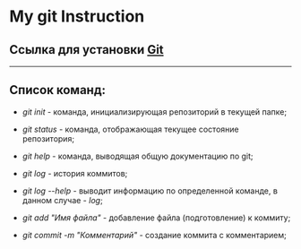 # My git Instruction

## Ссылка для установки [**Git**](https://git-scm.com/download/win)

---

## Список команд:

* *git init* - команда, инициализирующая репозиторий в текущей папке;

* *git status* - команда, отображающая текущее состояние репозитория;

* *git help* - команда, выводящая общую документацию по git;

* *git log* - история коммитов;

* *git log --help* - выводит информацию по определенной команде, в данном случае - *log*;

* *git add "Имя файла"* - добавление файла (подготовление) к коммиту;

* *git commit -m "Комментарий"* - создание коммита с комментарием;

